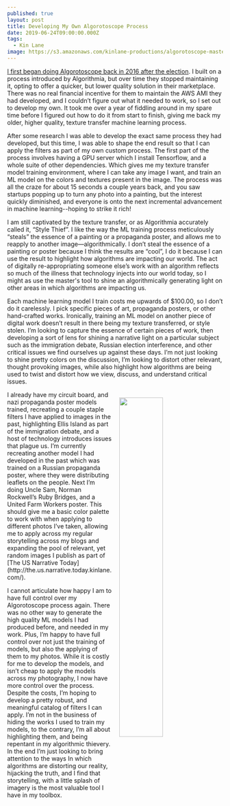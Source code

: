 ```yaml
---
published: true
layout: post
title: Developing My Own Algorotoscope Process
date: 2019-06-24T09:00:00.000Z
tags:
  - Kin Lane
image: https://s3.amazonaws.com/kinlane-productions/algorotoscope-master/aws-s3-square-ellis-island-nazi-poster-square.jpg
---
```

[I first began doing Algorotoscope back in 2016 after the election](http://algorithmic.rotoscope.work/algorithmic-rotoscope/). I built on a process introduced by Algorithmia, but over time they stopped maintaining it, opting to offer a quicker, but lower quality solution in their marketplace. There was no real financial incentive for them to maintain the AWS AMI they had developed, and I couldn’t figure out what it needed to work, so I set out to develop my own. It took me over a year of fiddling around in my spare time before I figured out how to do it from start to finish, giving me back my older, higher quality, texture transfer machine learning process.

After some research I was able to develop the exact same process they had developed, but this time, I was able to shape the end result so that I can apply the filters as part of my own custom process. The first part of the process involves having a GPU server which I install Tensorflow, and a whole suite of other dependencies. Which gives me my texture transfer model training environment, where I can take any image I want, and train an ML model on the colors and textures present in the image. The process was all the craze for about 15 seconds a couple years back, and you saw startups popping up to turn any photo into a painting, but the interest quickly diminished, and everyone is onto the next incremental advancement in machine learning--hoping to strike it rich!

I am still captivated by the texture transfer, or as Algorithmia accurately called it, “Style Thief”. I like the way the ML training process meticulously “steals” the essence of a painting or a propaganda poster, and allows me to reapply to another image—algorithmically. I don’t steal the essence of a painting or poster because I think the results are “cool”, I do it because I can use the result to highlight how algorithms are impacting our world. The act of digitally re-appropriating someone else’s work with an algorithm reflects so much of the illness that technology injects into our world today, so I might as use the master's tool to shine an algorithmically generating light on other areas in which algorithms are impacting us.

Each machine learning model I train costs me upwards of $100.00, so I don’t do it carelessly. I pick specific pieces of art, propaganda posters, or other hand-crafted works. Ironically, training an ML model on another piece of digital work doesn’t result in there being my texture transferred, or style stolen. I’m looking to capture the essence of certain pieces of work, then developing a sort of lens for shining a narrative light on a particular subject such as the immigration debate, Russian election interference, and other critical issues we find ourselves up against these days. I’m not just looking to shine pretty colors on the discussion, I’m looking to distort other relevant, thought provoking images, while also highlight how algorithms are being used to twist and distort how we view, discuss, and understand critical issues.
<p><img src="https://s3.amazonaws.com/kinlane-productions/algorotoscope-master/aws-s3-stories-crypto-machine-bletchley-copper-circuit.png" align="right" width="45%" style="padding: 15px;"></p>
I already have my circuit board, and nazi propaganda poster models trained, recreating a couple staple filters I have applied to images in the past, highlighting Ellis Island as part of the immigration debate, and a host of technology introduces issues that plague us. I’m currently recreating another model I had developed in the past which was trained on a Russian propaganda poster, where they were distributing leaflets on the people. Next I’m doing Uncle Sam, Norman Rockwell’s Ruby Bridges, and a United Farm Workers poster. This should give me a basic color palette to work with when applying to different photos I’ve taken, allowing me to apply across my regular storytelling across my blogs and expanding the pool of relevant, yet random images I publish as part of [The US Narrative Today](http://the.us.narrative.today.kinlane.com/).

I cannot articulate how happy I am to have full control over my Algorotoscope process again. There was no other way to generate the high quality ML models I had produced before, and needed in my work. Plus, I’m happy to have full control over not just the training of models, but also the applying of them to my photos. While it is costly for me to develop the models, and isn’t cheap to apply the models across my photography, I now have more control over the process. Despite the costs, I’m hoping to develop a pretty robust, and meaningful catalog of filters I can apply. I’m not in the business of hiding the works I used to train my models, to the contrary, I’m all about highlighting them, and being repentant in my algorithmic thievery. In the end I’m just looking to bring attention to the ways In which algorithms are distorting our reality, hijacking the truth, and I find that storytelling, with a little splash of imagery is the most valuable tool I have in my toolbox.

